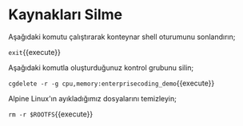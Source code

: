 # Kaynakları Silme

Aşağıdaki komutu çalıştırarak konteynar shell oturumunu sonlandırın;

`exit`{{execute}}

Aşağıdaki komutla oluşturduğunuz kontrol grubunu silin;

`cgdelete -r -g cpu,memory:enterprisecoding_demo`{{execute}}

Alpine Linux'ın ayıkladığımız dosyalarını temizleyin;

`rm -r $ROOTFS`{{execute}}
